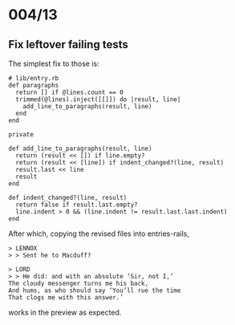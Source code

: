 # 004/13

## Fix leftover failing tests

The simplest fix to those is:

```
# lib/entry.rb
def paragraphs
  return [] if @lines.count == 0
  trimmed(@lines).inject([[]]) do |result, line|
    add_line_to_paragraphs(result, line)
  end
end

private

def add_line_to_paragraphs(result, line)
  return (result << []) if line.empty?
  return (result << [line]) if indent_changed?(line, result)
  result.last << line
  result
end

def indent_changed?(line, result)
  return false if result.last.empty?
  line.indent > 0 && (line.indent != result.last.last.indent)
end
```

After which, copying the revised files into entries-rails,

```
> LENNOX
> > Sent he to Macduff?

> LORD
> > He did: and with an absolute ‘Sir, not I,’
The cloudy messenger turns me his back,
And hums, as who should say ‘You’ll rue the time
That clogs me with this answer.’
```

works in the preview as expected.
